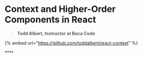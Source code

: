 # Context and Higher-Order Components in React

> **Todd Albert, Instructor at Boca Code**

{% embed url="https://github.com/toddalbert/react-context" %}

\*\*\*\*

